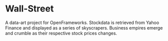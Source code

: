 Wall-Street
===========

A data-art project for OpenFrameworks. Stockdata is retrieved from Yahoo Finance and displayed as a series of skyscrapers. Business empires emerge and crumble as their respective stock prices changes.
